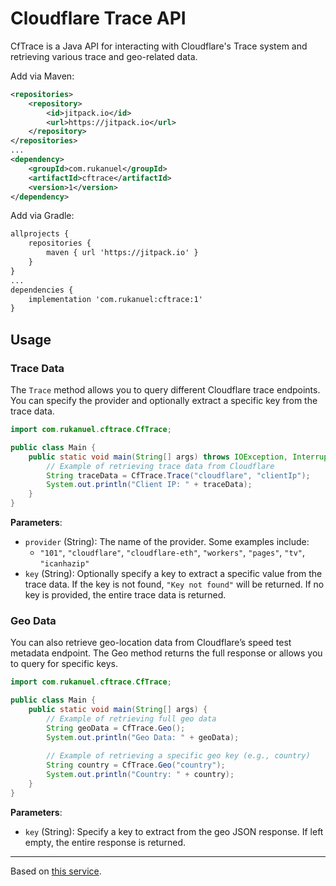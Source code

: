 # Cloudflare Trace API
CfTrace is a Java API for interacting with Cloudflare's Trace system and retrieving various trace and geo-related data. 

Add via Maven:
```xml
<repositories>
    <repository>
        <id>jitpack.io</id>
        <url>https://jitpack.io</url>
    </repository>
</repositories>
...
<dependency>
    <groupId>com.rukanuel</groupId>
    <artifactId>cftrace</artifactId>
    <version>1</version>
</dependency>
```

Add via Gradle:
```xml
allprojects {
    repositories {
        maven { url 'https://jitpack.io' }
    }
}
...
dependencies {
    implementation 'com.rukanuel:cftrace:1'
}
```

## Usage
### Trace Data
The ```Trace``` method allows you to query different Cloudflare trace endpoints. You can specify the provider and optionally extract a specific key from the trace data.
```java
import com.rukanuel.cftrace.CfTrace;

public class Main {
    public static void main(String[] args) throws IOException, InterruptedException {
        // Example of retrieving trace data from Cloudflare
        String traceData = CfTrace.Trace("cloudflare", "clientIp");
        System.out.println("Client IP: " + traceData);
    }
}
```

**Parameters**:
- ```provider``` (String): The name of the provider. Some examples include:
  - ```"101"```, ```"cloudflare"```, ```"cloudflare-eth"```, ```"workers"```, ```"pages"```, ```"tv"```, ```"icanhazip"```
- ```key``` (String): Optionally specify a key to extract a specific value from the trace data. If the key is not found, ```"Key not found"``` will be returned. If no key is provided, the entire trace data is returned.

### Geo Data
You can also retrieve geo-location data from Cloudflare’s speed test metadata endpoint. The Geo method returns the full response or allows you to query for specific keys.
```java
import com.rukanuel.cftrace.CfTrace;

public class Main {
    public static void main(String[] args) {
        // Example of retrieving full geo data
        String geoData = CfTrace.Geo();
        System.out.println("Geo Data: " + geoData);
    
        // Example of retrieving a specific geo key (e.g., country)
        String country = CfTrace.Geo("country");
        System.out.println("Country: " + country);
    }
}
```
**Parameters**:

- ```key``` (String): Specify a key to extract from the geo JSON response. If left empty, the entire response is returned.

---

Based on [this service](https://github.com/fawazahmed0/cloudflare-trace-api).